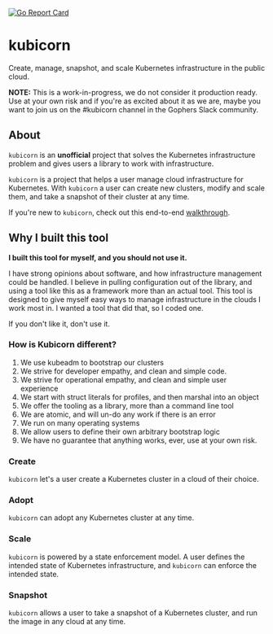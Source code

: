 [![Go Report Card](https://goreportcard.com/badge/github.com/kris-nova/klone)](https://goreportcard.com/report/github.com/nivenly/kamp)

# kubicorn

Create, manage, snapshot, and scale Kubernetes infrastructure in the public cloud.

**NOTE:** This is a work-in-progress, we do not consider it production ready.
Use at your own risk and if you're as excited about it as we are, maybe you want to join us on the #kubicorn channel in the Gophers Slack community.

## About

`kubicorn` is an **unofficial** project that solves the Kubernetes infrastructure problem and gives users a library to work with infrastructure.

`kubicorn` is a project that helps a user manage cloud infrastructure for Kubernetes.
With `kubicorn` a user can create new clusters, modify and scale them, and take a snapshot of their cluster at any time.

If you're new to `kubicorn`, check out this end-to-end [walkthrough](docs/walkthrough.md).

## Why I built this tool

**I built this tool for myself, and you should not use it.**

I have strong opinions about software, and how infrastructure management could be handled. I believe in pulling configuration out of the library, and using a tool like this as a framework more than an actual tool. This tool is designed to give myself easy ways to manage infrastructure in the clouds I work most in. I wanted a tool that did that, so I coded one.

If you don't like it, don't use it.

### How is Kubicorn different?

1) We use kubeadm to bootstrap our clusters
2) We strive for developer empathy, and clean and simple code.
3) We strive for operational empathy, and clean and simple user experience
4) We start with struct literals for profiles, and then marshal into an object
5) We offer the tooling as a library, more than a command line tool
6) We are atomic, and will un-do any work if there is an error
7) We run on many operating systems
8) We allow users to define their own arbitrary bootstrap logic
9) We have no guarantee that anything works, ever, use at your own risk. 

### Create

`kubicorn` let's a user create a Kubernetes cluster in a cloud of their choice.

### Adopt

`kubicorn` can adopt any Kubernetes cluster at any time.

### Scale

`kubicorn` is powered by a state enforcement model.
A user defines the intended state of Kubernetes infrastructure, and `kubicorn` can enforce the intended state.

### Snapshot

`kubicorn` allows a user to take a snapshot of a Kubernetes cluster, and run the image in any cloud at any time.
